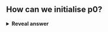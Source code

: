 ## How can we initialise p0?
<details>
<summary><b>Reveal answer</b></summary>
Set it to 1/N for each element<br><img src="../../../../../media/paste-751d58875eb19f5274e9a6c276e8730f4585bb1e.jpg">
</details>
